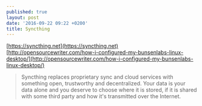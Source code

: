 ```yaml
---
published: true
layout: post
date: '2016-09-22 09:22 +0200'
title: Syncthing
---
```

[https://syncthing.net](https://syncthing.net)  
[http://opensourcewriter.com/how-i-configured-my-bunsenlabs-linux-desktop/](http://opensourcewriter.com/how-i-configured-my-bunsenlabs-linux-desktop/)

> Syncthing replaces proprietary sync and cloud services with something open, trustworthy and decentralized. Your data is your data alone and you deserve to choose where it is stored, if it is shared with some third party and how it's transmitted over the Internet.
